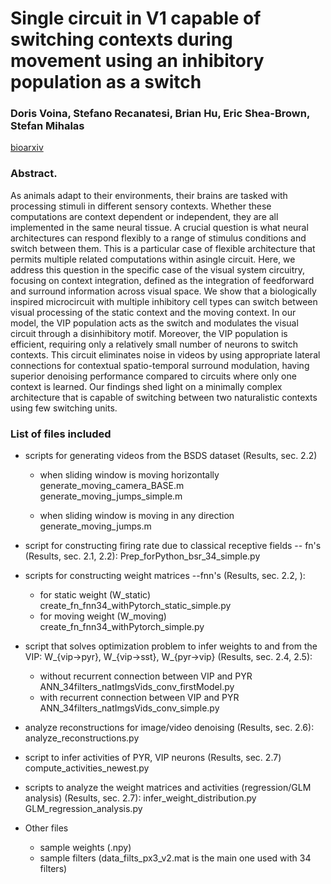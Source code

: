 # Single circuit in V1 capable of switching contexts during movement using an inhibitory population as a switch

### Doris Voina, Stefano Recanatesi, Brian Hu, Eric Shea-Brown, Stefan Mihalas

[bioarxiv](https://www.biorxiv.org/content/10.1101/2020.09.24.309500v1)

### Abstract.
As  animals  adapt  to  their  environments,  their  brains  are  tasked  with  processing stimuli  in  different  sensory  contexts.   Whether  these  computations  are context dependent or independent, they are all implemented in the same neural tissue.  A crucial question is what neural architectures can respond flexibly to a range of stimulus conditions and switch between them.  This is a particular case of flexible architecture that permits multiple related computations within asingle circuit. Here, we address this question in the specific case of the visual system circuitry, focusing on context integration, defined as the integration of feedforward and surround information across visual space. We show that a biologically inspired microcircuit with multiple inhibitory cell types can switch between visual processing of the static context and the moving context. In our model, the VIP population acts as the switch and modulates the visual circuit through a disinhibitory motif. Moreover, the VIP population is efficient, requiring only a relatively small number of neurons to switch contexts. This circuit eliminates noise in videos by using appropriate lateral connections for contextual spatio-temporal surround modulation, having superior denoising performance compared to circuits where only one context is learned.  Our findings shed light on a minimally complex architecture that is capable of switching between two naturalistic contexts using few switching units.

### List of files included

* scripts for generating videos from the BSDS dataset (Results, sec. 2.2)
    * when sliding window is moving horizontally
    generate_moving_camera_BASE.m
    generate_moving_jumps_simple.m

    * when sliding window is moving in any direction
    generate_moving_jumps.m
    
* script for constructing firing rate due to classical receptive fields -- fn's (Results, sec. 2.1, 2.2):
    Prep_forPython_bsr_34_simple.py    

* scripts for constructing weight matrices --fnn's (Results, sec. 2.2, ): 
    * for static weight (W_static)
    create_fn_fnn34_withPytorch_static_simple.py
    * for moving weight (W_moving)
    create_fn_fnn34_withPytorch_simple.py

* script that solves optimization problem to infer weights to and from the VIP: W_{vip->pyr}, W_{vip->sst}, W_{pyr->vip} (Results, sec. 2.4, 2.5):
    * without recurrent connection between VIP and PYR
    ANN_34filters_natImgsVids_conv_firstModel.py    
    * with recurrent connection between VIP and PYR
    ANN_34filters_natImgsVids_conv_simple.py

* analyze reconstructions for image/video denoising (Results, sec. 2.6):
    analyze_reconstructions.py

* script to infer activities of PYR, VIP neurons (Results, sec. 2.7)
    compute_activities_newest.py

* scripts to analyze the weight matrices and activities (regression/GLM analysis) (Results, sec. 2.7):
    infer_weight_distribution.py
    GLM_regression_analysis.py

* Other files
    * sample weights (.npy)
    * sample filters (data_filts_px3_v2.mat is the main one used with 34 filters)
